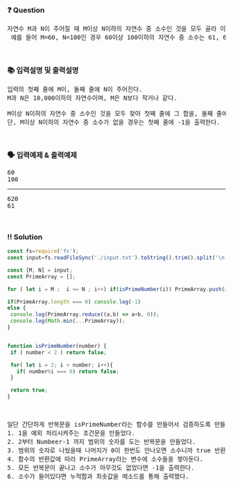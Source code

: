  ### ❓ Question

 <pre>자연수 M과 N이 주어질 때 M이상 N이하의 자연수 중 소수인 것을 모두 골라 이들 소수의 합과 최솟값을 찾는 프로그램을 작성하시오.
 예를 들어 M=60, N=100인 경우 60이상 100이하의 자연수 중 소수는 61, 67, 71, 73, 79, 83, 89, 97 총 8개가 있으므로, 이들 소수의 합은 620이고, 최솟값은 61이 된다.</pre>
 
<br>

### 📚 입력설명 및 출력설명

<pre>
입력의 첫째 줄에 M이, 둘째 줄에 N이 주어진다.
M과 N은 10,000이하의 자연수이며, M은 N보다 작거나 같다.
<br>M이상 N이하의 자연수 중 소수인 것을 모두 찾아 첫째 줄에 그 합을, 둘째 줄에 그 중 최솟값을 출력한다.
단, M이상 N이하의 자연수 중 소수가 없을 경우는 첫째 줄에 -1을 출력한다.
</pre>


<br>

### 🗣 입력예제 & 출력예제

<pre>
60
100
<hr>620
61
</pre>



 <br>

 ### ‼️ Solution

 ```javascript
const fs=require('fs');
const input=fs.readFileSync('./input.txt').toString().trim().split('\n').map(Number);

const [M, N] = input;
const PrimeArray = [];

for ( let i = M ;  i <= N ; i++) if(isPrimeNumber(i)) PrimeArray.push(i)

if(PrimeArray.length === 0) console.log(-1)
else {
  console.log(PrimeArray.reduce((a,b) => a+b, 0));
  console.log(Math.min(...PrimeArray));
}


function isPrimeNumber(number) {
  if ( number < 2 ) return false;

  for( let i = 2; i < number; i++){
    if( number%i === 0) return false;
  }

  return true;
}
 ```
<br>



 <pre>일단 간단하게 반복문을 isPrimeNumber라는 함수를 만들어서 검증하도록 만들었다.
1. 1을 예외 처리시켜주는 조건문을 만들었다.
2. 2부터 Numbeer-1 까지 범위의 숫자를 도는 반복문을 만들었다.
3. 범위의 숫자로 나눴을때 나머지가 0이 한번도 안나오면 소수니까 true 반환
4. 함수의 반환값에 따라 PrimeArray라는 변수에 소수들을 쌓아둔다.
5. 모든 반복문이 끝나고 소수가 아무것도 없었다면 -1을 출력한다.
6. 소수가 들어있다면 누적합과 최솟값을 메소드를 통해 출력했다.</pre>
